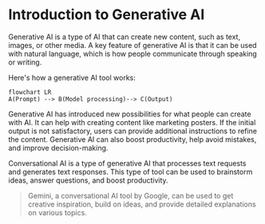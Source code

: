 # Introduction to Generative AI

Generative AI is a type of AI that can create new content, such as text, images, or other media. A key feature of generative AI is that it can be used with natural language, which is how people communicate through speaking or writing.

Here's how a generative AI tool works:

```mermaid
flowchart LR
A(Prompt) --> B(Model processing)--> C(Output)
```

Generative AI has introduced new possibilities for what people can create with AI. It can help with creating content like marketing posters. If the initial output is not satisfactory, users can provide additional instructions to refine the content. Generative AI can also boost productivity, help avoid mistakes, and improve decision-making.

Conversational AI is a type of generative AI that processes text requests and generates text responses. This type of tool can be used to brainstorm ideas, answer questions, and boost productivity.

> Gemini, a conversational AI tool by Google, can be used to get creative inspiration, build on ideas, and provide detailed explanations on various topics.

